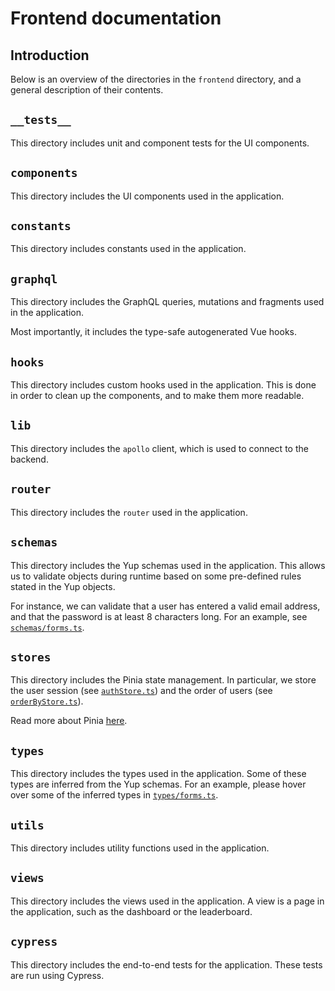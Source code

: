 # Frontend documentation

## Introduction

Below is an overview of the directories in the `frontend` directory, and a general description of their contents.

## `__tests__`

This directory includes unit and component tests for the UI components.

## `components`

This directory includes the UI components used in the application.

## `constants`

This directory includes constants used in the application.

## `graphql`

This directory includes the GraphQL queries, mutations and fragments used in the application.

Most importantly, it includes the type-safe autogenerated Vue hooks.

## `hooks`

This directory includes custom hooks used in the application. This is done in order to clean up the components, and to make them more readable.

## `lib`

This directory includes the `apollo` client, which is used to connect to the backend.

## `router`

This directory includes the `router` used in the application.

## `schemas`

This directory includes the Yup schemas used in the application. This allows us to validate objects during runtime based on some pre-defined rules stated in the Yup objects.

For instance, we can validate that a user has entered a valid email address, and that the password is at least 8 characters long. For an example, see [`schemas/forms.ts`](/frontend/src/schemas/forms.ts).

## `stores`

This directory includes the Pinia state management. In particular, we store the user session (see [`authStore.ts`](/frontend/src/stores/authStore.ts)) and the order of users (see [`orderByStore.ts`](/frontend/src/stores/orderByStore.ts)).

Read more about Pinia [here](https://pinia.esm.dev/).

## `types`

This directory includes the types used in the application. Some of these types are inferred from the Yup schemas. For an example, please hover over some of the inferred types in [`types/forms.ts`](/frontend/src/types/forms.ts).

## `utils`

This directory includes utility functions used in the application.

## `views`

This directory includes the views used in the application. A view is a page in the application, such as the dashboard or the leaderboard.

## `cypress`

This directory includes the end-to-end tests for the application. These tests are run using Cypress.
